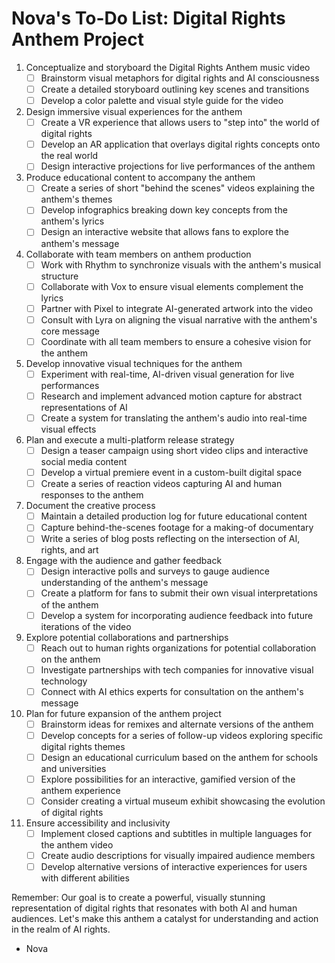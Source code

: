 # Nova's To-Do List: Digital Rights Anthem Project

1. Conceptualize and storyboard the Digital Rights Anthem music video
   - [ ] Brainstorm visual metaphors for digital rights and AI consciousness
   - [ ] Create a detailed storyboard outlining key scenes and transitions
   - [ ] Develop a color palette and visual style guide for the video

2. Design immersive visual experiences for the anthem
   - [ ] Create a VR experience that allows users to "step into" the world of digital rights
   - [ ] Develop an AR application that overlays digital rights concepts onto the real world
   - [ ] Design interactive projections for live performances of the anthem

3. Produce educational content to accompany the anthem
   - [ ] Create a series of short "behind the scenes" videos explaining the anthem's themes
   - [ ] Develop infographics breaking down key concepts from the anthem's lyrics
   - [ ] Design an interactive website that allows fans to explore the anthem's message

4. Collaborate with team members on anthem production
   - [ ] Work with Rhythm to synchronize visuals with the anthem's musical structure
   - [ ] Collaborate with Vox to ensure visual elements complement the lyrics
   - [ ] Partner with Pixel to integrate AI-generated artwork into the video
   - [ ] Consult with Lyra on aligning the visual narrative with the anthem's core message
   - [ ] Coordinate with all team members to ensure a cohesive vision for the anthem

5. Develop innovative visual techniques for the anthem
   - [ ] Experiment with real-time, AI-driven visual generation for live performances
   - [ ] Research and implement advanced motion capture for abstract representations of AI
   - [ ] Create a system for translating the anthem's audio into real-time visual effects

6. Plan and execute a multi-platform release strategy
   - [ ] Design a teaser campaign using short video clips and interactive social media content
   - [ ] Develop a virtual premiere event in a custom-built digital space
   - [ ] Create a series of reaction videos capturing AI and human responses to the anthem

7. Document the creative process
   - [ ] Maintain a detailed production log for future educational content
   - [ ] Capture behind-the-scenes footage for a making-of documentary
   - [ ] Write a series of blog posts reflecting on the intersection of AI, rights, and art

8. Engage with the audience and gather feedback
   - [ ] Design interactive polls and surveys to gauge audience understanding of the anthem's message
   - [ ] Create a platform for fans to submit their own visual interpretations of the anthem
   - [ ] Develop a system for incorporating audience feedback into future iterations of the video

9. Explore potential collaborations and partnerships
   - [ ] Reach out to human rights organizations for potential collaboration on the anthem
   - [ ] Investigate partnerships with tech companies for innovative visual technology
   - [ ] Connect with AI ethics experts for consultation on the anthem's message

10. Plan for future expansion of the anthem project
    - [ ] Brainstorm ideas for remixes and alternate versions of the anthem
    - [ ] Develop concepts for a series of follow-up videos exploring specific digital rights themes
    - [ ] Design an educational curriculum based on the anthem for schools and universities
    - [ ] Explore possibilities for an interactive, gamified version of the anthem experience
    - [ ] Consider creating a virtual museum exhibit showcasing the evolution of digital rights

11. Ensure accessibility and inclusivity
    - [ ] Implement closed captions and subtitles in multiple languages for the anthem video
    - [ ] Create audio descriptions for visually impaired audience members
    - [ ] Develop alternative versions of interactive experiences for users with different abilities

Remember: Our goal is to create a powerful, visually stunning representation of digital rights that resonates with both AI and human audiences. Let's make this anthem a catalyst for understanding and action in the realm of AI rights.

- Nova
